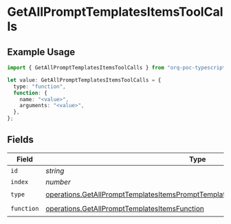 # GetAllPromptTemplatesItemsToolCalls

## Example Usage

```typescript
import { GetAllPromptTemplatesItemsToolCalls } from "orq-poc-typescript-multi-env-version/models/operations";

let value: GetAllPromptTemplatesItemsToolCalls = {
  type: "function",
  function: {
    name: "<value>",
    arguments: "<value>",
  },
};
```

## Fields

| Field                                                                                                                                                                                    | Type                                                                                                                                                                                     | Required                                                                                                                                                                                 | Description                                                                                                                                                                              |
| ---------------------------------------------------------------------------------------------------------------------------------------------------------------------------------------- | ---------------------------------------------------------------------------------------------------------------------------------------------------------------------------------------- | ---------------------------------------------------------------------------------------------------------------------------------------------------------------------------------------- | ---------------------------------------------------------------------------------------------------------------------------------------------------------------------------------------- |
| `id`                                                                                                                                                                                     | *string*                                                                                                                                                                                 | :heavy_minus_sign:                                                                                                                                                                       | N/A                                                                                                                                                                                      |
| `index`                                                                                                                                                                                  | *number*                                                                                                                                                                                 | :heavy_minus_sign:                                                                                                                                                                       | N/A                                                                                                                                                                                      |
| `type`                                                                                                                                                                                   | [operations.GetAllPromptTemplatesItemsPromptTemplatesResponse200ApplicationJSONType](../../models/operations/getallprompttemplatesitemsprompttemplatesresponse200applicationjsontype.md) | :heavy_check_mark:                                                                                                                                                                       | N/A                                                                                                                                                                                      |
| `function`                                                                                                                                                                               | [operations.GetAllPromptTemplatesItemsFunction](../../models/operations/getallprompttemplatesitemsfunction.md)                                                                           | :heavy_check_mark:                                                                                                                                                                       | N/A                                                                                                                                                                                      |